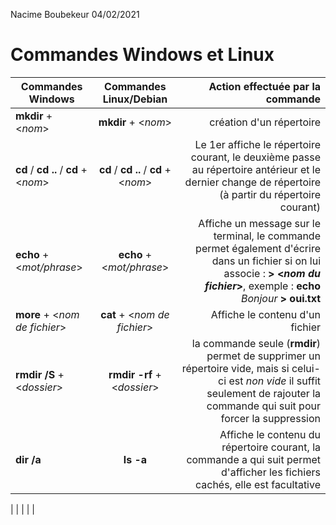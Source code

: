Nacime Boubekeur
04/02/2021

# Commandes Windows et Linux #

|  Commandes Windows    |  Commandes Linux/Debian  |  Action effectuée par la commande  |
| -| :-: | -: |
|**mkdir** + <*nom*>|  **mkdir** + <*nom*>    | création d'un répertoire|
| **cd** / **cd ..** / **cd** + <*nom*>|**cd** / **cd ..** / **cd** + <*nom*>|Le 1er affiche le répertoire courant, le deuxième passe au répertoire antérieur et le dernier change de répertoire (à partir du répertoire courant)                                    |
| **echo** + <*mot/phrase*>| **echo** + <*mot/phrase*>|Affiche un message sur le terminal, le commande permet également d'écrire dans un fichier si on lui associe : **> <*nom du fichier*>**, exemple : **echo** *Bonjour* **> oui.txt**|
|**more** + <*nom de fichier*>|**cat** + <*nom de fichier*>|Affiche le contenu d'un fichier|
|**rmdir /S** + <*dossier*>|**rmdir -rf** + <*dossier*>| la commande seule (**rmdir**) permet de supprimer un répertoire vide, mais si celui-ci est *non vide* il suffit seulement de rajouter la commande qui suit pour forcer la suppression
|**dir /a**|**ls -a**|Affiche le contenu du répertoire courant, la commande a qui suit permet d'afficher les fichiers cachés, elle est facultative
|
|
|
|
|
